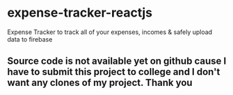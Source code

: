 # expense-tracker-reactjs
Expense Tracker to track all of your expenses, incomes &amp; safely upload data to firebase

## Source code is not available yet on github cause I have to submit this project to college and I don't want any clones of my project. Thank you
